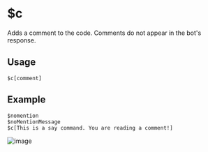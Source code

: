 # $c
Adds a comment to the code. Comments do not appear in the bot's response.

## Usage
```
$c[comment]
```

## Example
```
$nomention
$noMentionMessage
$c[This is a say command. You are reading a comment!]
```

![image](https://user-images.githubusercontent.com/69215413/120036018-7e1d9180-bfcd-11eb-912a-b81e663bfa52.png)



